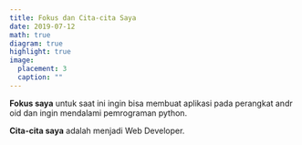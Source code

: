 ```yaml
---
title: Fokus dan Cita-cita Saya
date: 2019-07-12
math: true
diagram: true
highlight: true
image:
  placement: 3
  caption: ""
---
```

**Fokus saya** untuk saat ini ingin bisa membuat aplikasi pada perangkat android dan ingin mendalami pemrograman python.

**Cita-cita saya** adalah menjadi Web Developer.